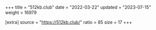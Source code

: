+++
title = "512kb.club"
date = "2022-03-22"
updated = "2023-07-15"
weight = 16979

[extra]
source = "https://512kb.club/"
ratio = 85
size = 17
+++
